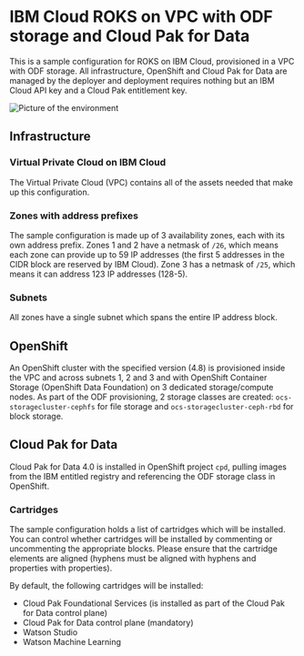 # IBM Cloud ROKS on VPC with ODF storage and Cloud Pak for Data
This is a sample configuration for ROKS on IBM Cloud, provisioned in a VPC with ODF storage. All infrastructure, OpenShift and Cloud Pak for Data are managed by the deployer and deployment requires nothing but an IBM Cloud API key and a Cloud Pak entitlement key.

![Picture of the environment](./ibm-roks-odf.png)

## Infrastructure

### Virtual Private Cloud on IBM Cloud
The Virtual Private Cloud (VPC) contains all of the assets needed that make up this configuration.

### Zones with address prefixes
The sample configuration is made up of 3 availability zones, each with its own address prefix. Zones 1 and 2 have a netmask of `/26`, which means each zone can provide up to 59 IP addresses (the first 5 addresses in the CIDR block are reserved by IBM Cloud). Zone 3 has a netmask of `/25`, which means it can address 123 IP addresses (128-5).

### Subnets
All zones have a single subnet which spans the entire IP address block.

## OpenShift
An OpenShift cluster with the specified version (4.8) is provisioned inside the VPC and across subnets 1, 2 and 3 and with OpenShift Container Storage (OpenShift Data Foundation) on 3 dedicated storage/compute nodes. As part of the ODF provisioning, 2 storage classes are created: `ocs-storagecluster-cephfs` for file storage and `ocs-storagecluster-ceph-rbd` for block storage.

## Cloud Pak for Data
Cloud Pak for Data 4.0 is installed in OpenShift project `cpd`, pulling images from the IBM entitled registry and referencing the ODF storage class in OpenShift.

### Cartridges
The sample configuration holds a list of cartridges which will be installed. You can control whether cartridges will be installed by commenting or uncommenting the appropriate blocks. Please ensure that the cartridge elements are aligned (hyphens must be aligned with hyphens and properties with properties).

By default, the following cartridges will be installed:
* Cloud Pak Foundational Services (is installed as part of the Cloud Pak for Data control plane)
* Cloud Pak for Data control plane (mandatory)
* Watson Studio
* Watson Machine Learning